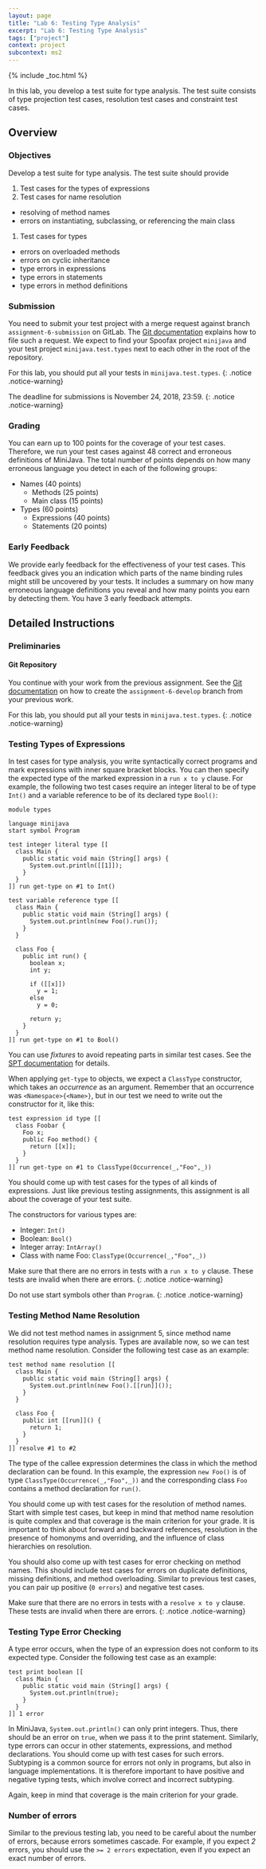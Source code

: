 ```yaml
---
layout: page
title: "Lab 6: Testing Type Analysis"
excerpt: "Lab 6: Testing Type Analysis"
tags: ["project"]
context: project
subcontext: ms2
---
```


{% include _toc.html %}

In this lab, you develop a test suite for type analysis.
The test suite consists of type projection test cases, resolution test cases and constraint test cases.

## Overview

### Objectives

Develop a test suite for type analysis.
The test suite should provide

1. Test cases for the types of expressions
1. Test cases for name resolution
  * resolving of method names
  * errors on instantiating, subclassing, or referencing the main class
1. Test cases for types
  * errors on overloaded methods
  * errors on cyclic inheritance
  * type errors in expressions
  * type errors in statements
  * type errors in method definitions

### Submission

You need to submit your test project with a merge request against branch `assignment-6-submission` on GitLab.
The [Git documentation](/documentation/git.html#submitting-an-assignment) explains how to file such
a request.  We expect to find your Spoofax project `minijava` and your test project
`minijava.test.types` next to each other in the root of the repository.

For this lab, you should put all your tests in `minijava.test.types`.
{: .notice .notice-warning}

The deadline for submissions is November 24, 2018, 23:59.
{: .notice .notice-warning}

### Grading

You can earn up to 100 points for the coverage of your test cases. Therefore, we run your test cases
against 48 correct and erroneous definitions of MiniJava. The total number of points depends on how
many erroneous language you detect in each of the following groups:

- Names (40 points)
  - Methods (25 points)
  - Main class (15 points)
- Types (60 points)
  - Expressions (40 points)
  - Statements (20 points)

### Early Feedback

We provide early feedback for the effectiveness of your test cases.
This feedback gives you an indication which parts of the name binding rules might still be uncovered by your tests.
It includes a summary on how many erroneous language definitions you reveal and how many points you earn by detecting them.
You have 3 early feedback attempts.

## Detailed Instructions

### Preliminaries

#### Git Repository

You continue with your work from the previous assignment.  See the
[Git documentation](/documentation/git.html#continue-from-previous-assignment) on how to create the
`assignment-6-develop` branch from your previous work.

For this lab, you should put all your tests in `minijava.test.types`.
{: .notice .notice-warning}

### Testing Types of Expressions

In test cases for type analysis,
 you write syntactically correct programs and
 mark expressions with inner square bracket blocks.
You can then specify the expected type of the marked expression in a `run x to y` clause.
For example, the following two test cases require an integer literal to be of type `Int()`
and a variable reference to be of its declared type `Bool()`:

```
module types

language minijava
start symbol Program

test integer literal type [[
  class Main {
    public static void main (String[] args) {
      System.out.println([[1]]);
    }
  }
]] run get-type on #1 to Int()

test variable reference type [[
  class Main {
    public static void main (String[] args) {
      System.out.println(new Foo().run());
    }
  }

  class Foo {
    public int run() {
      boolean x;
      int y;

      if ([[x]])
        y = 1;
      else
        y = 0;

      return y;
    }
  }
]] run get-type on #1 to Bool()
```

You can use _fixtures_ to avoid repeating parts in similar test cases. See the
[SPT documentation](http://metaborg.org/en/latest/source/langdev/meta/lang/spt.html#test-fixtures)
for details.

When applying `get-type` to objects, we expect a `ClassType` constructor, which takes an
*occurrence* as an argument. Remember that an occurrence was `<Namespace>{<Name>}`, but in our test
we need to write out the constructor for it, like this:

```
test expression id type [[
  class Foobar {
    Foo x;
    public Foo method() {
      return [[x]];
    }
  }
]] run get-type on #1 to ClassType(Occurrence(_,"Foo",_))
```

You should come up with test cases for the types of all kinds of expressions. Just like previous
testing assignments, this assignment is all about the coverage of your test suite.

The constructors for various types are:

- Integer: `Int()`
- Boolean: `Bool()`
- Integer array: `IntArray()`
- Class with name Foo: `ClassType(Occurrence(_,"Foo",_))`

Make sure that there are no errors in tests with a `run x to y` clause. These tests are invalid when
there are errors.
{: .notice .notice-warning}

Do not use start symbols other than `Program`.
{: .notice .notice-warning}

### Testing Method Name Resolution

We did not test method names in assignment 5, since method name resolution requires type analysis.
Types are available now, so we can test method name resolution.
Consider the following test case as an example:

```
test method name resolution [[
  class Main {
    public static void main (String[] args) {
      System.out.println(new Foo().[[run]]());
    }
  }

  class Foo {
    public int [[run]]() {
      return 1;
    }
  }
]] resolve #1 to #2
```

The type of the callee expression determines the class in which the method declaration can be found.
In this example, the expression `new Foo()` is of type `ClassType(Occurrence(_,"Foo",_))` and
the corresponding class `Foo` contains a method declaration for `run()`.

You should come up with test cases for the resolution of method names.
Start with simple test cases, but keep in mind that method name resolution is quite complex
 and that coverage is the main criterion for your grade.
It is important to think about forward and backward references,
 resolution in the presence of homonyms and overriding,
 and the influence of class hierarchies on resolution.

You should also come up with test cases for error checking on method names.
This should include test cases for errors on duplicate definitions, missing definitions, and method overloading.
Similar to previous test cases, you can pair up positive (`0 errors`) and negative test cases.

Make sure that there are no errors in tests with a `resolve x to y` clause. These tests are invalid when there are errors.
{: .notice .notice-warning}

### Testing Type Error Checking

A type error occurs, when the type of an expression does not conform to its expected type.
Consider the following test case as an example:

```
test print boolean [[
  class Main {
    public static void main (String[] args) {
      System.out.println(true);
    }
  }
]] 1 error
```

In MiniJava, `System.out.println()` can only print integers.
Thus, there should be an error on `true`, when we pass it to the print statement.
Similarly, type errors can occur in other statements, expressions, and method declarations.
You should come up with test cases for such errors.
Subtyping is a common source for errors not only in programs, but also in language implementations.
It is therefore important to have positive and negative typing tests, which involve correct and incorrect subtyping.

Again, keep in mind that coverage is the main criterion for your grade.

### Number of errors

Similar to the previous testing lab, you need to be careful about the number of errors, because
errors sometimes cascade. For example, if you expect *2* errors, you should use the `>= 2 errors`
expectation, even if you expect an exact number of errors.
